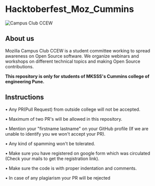 # Hacktoberfest_Moz_Cummins
![Campus Club CCEW](https://user-images.githubusercontent.com/81237390/135248868-511be515-73db-41cc-ab03-d95649111a92.jpg)


## **About us**

Mozilla Campus Club CCEW is a student committee working to spread awareness on Open Source software. We organize webinars and workshops on different technical topics and making Open Source contributions.

**This repository is only for students of MKSSS's Cummins college of engineering Pune.**
## **Instructions**
•	Any PR(Pull Request) from outside college will not be accepted.

•	Maximum of two PR's will be allowed in this repository.

•	Mention your "firstname lastname" on your GitHub profile (If we are unable to identify you we won't accept your PR).

•	Any kind of spamming won't be tolerated.

•	Make sure you have registered on google form which was circulated (Check your mails to get the registration link).

•	Make sure the code is with proper indentation and comments.

•	In case of any plagiarism your PR will be rejected
